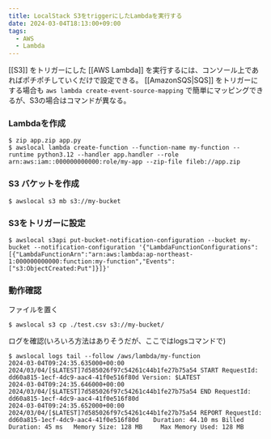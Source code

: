 ```yaml
---
title: LocalStack S3をtriggerにしたLambdaを実行する
date: 2024-03-04T18:13:00+09:00
tags:
  - AWS
  - Lambda
---
```

 

[[S3]] をトリガーにした [[AWS Lambda]] を実行するには、コンソール上であればポチポチしていくだけで設定できる。
[[AmazonSQS|SQS]] をトリガーにする場合も `aws lambda create-event-source-mapping` で簡単にマッピングできるが、S3の場合はコマンドが異なる。


### Lambdaを作成

```shell
$ zip app.zip app.py
$ awslocal lambda create-function --function-name my-function --runtime python3.12 --handler app.handler --role arn:aws:iam::000000000000:role/my-app --zip-file fileb://app.zip
```

### S3 バケットを作成

```shell
$ awslocal s3 mb s3://my-bucket
```

### S3をトリガーに設定

```shell
$ awslocal s3api put-bucket-notification-configuration --bucket my-bucket --notification-configuration '{"LambdaFunctionConfigurations":[{"LambdaFunctionArn":"arn:aws:lambda:ap-northeast-1:000000000000:function:my-function","Events":["s3:ObjectCreated:Put"]}]}'
```


### 動作確認

ファイルを置く

```shell
$ awslocal s3 cp ./test.csv s3://my-bucket/
```

ログを確認(いろいろ方法はありそうだが、ここではlogsコマンドで)

```shell
$ awslocal logs tail --follow /aws/lambda/my-function
2024-03-04T09:24:35.635000+00:00 2024/03/04/[$LATEST]7d585026f97c54261c44b1fe27b75a54 START RequestId: dd60a815-1ecf-4dc9-aac4-41f0e516f80d Version: $LATEST
2024-03-04T09:24:35.646000+00:00 2024/03/04/[$LATEST]7d585026f97c54261c44b1fe27b75a54 END RequestId: dd60a815-1ecf-4dc9-aac4-41f0e516f80d
2024-03-04T09:24:35.652000+00:00 2024/03/04/[$LATEST]7d585026f97c54261c44b1fe27b75a54 REPORT RequestId: dd60a815-1ecf-4dc9-aac4-41f0e516f80d    Duration: 44.10 ms Billed Duration: 45 ms   Memory Size: 128 MB     Max Memory Used: 128 MB

```